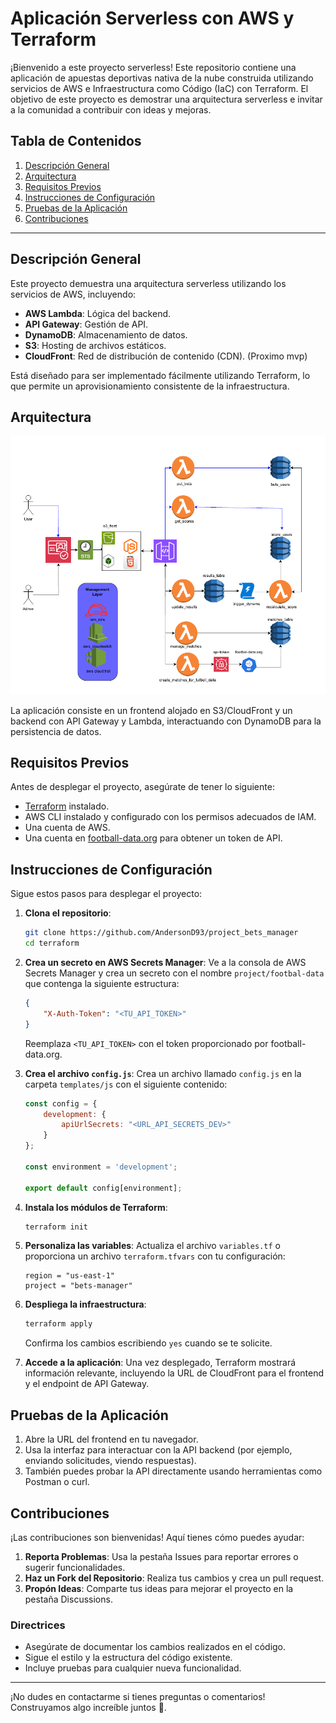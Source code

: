 
# Aplicación Serverless con AWS y Terraform

¡Bienvenido a este proyecto serverless! Este repositorio contiene una aplicación de apuestas deportivas nativa de la nube construida utilizando servicios de AWS e Infraestructura como Código (IaC) con Terraform. El objetivo de este proyecto es demostrar una arquitectura serverless e invitar a la comunidad a contribuir con ideas y mejoras.

## Tabla de Contenidos

1. [Descripción General](#descripción-general)
2. [Arquitectura](#arquitectura)
3. [Requisitos Previos](#requisitos-previos)
4. [Instrucciones de Configuración](#instrucciones-de-configuración)
5. [Pruebas de la Aplicación](#pruebas-de-la-aplicación)
6. [Contribuciones](#contribuciones)

---

## Descripción General

Este proyecto demuestra una arquitectura serverless utilizando los servicios de AWS, incluyendo:

- **AWS Lambda**: Lógica del backend.
- **API Gateway**: Gestión de API.
- **DynamoDB**: Almacenamiento de datos.
- **S3**: Hosting de archivos estáticos.
- **CloudFront**: Red de distribución de contenido (CDN). (Proximo mvp)

Está diseñado para ser implementado fácilmente utilizando Terraform, lo que permite un aprovisionamiento consistente de la infraestructura.

## Arquitectura

![Diagrama de Arquitectura](image.png)

La aplicación consiste en un frontend alojado en S3/CloudFront y un backend con API Gateway y Lambda, interactuando con DynamoDB para la persistencia de datos.

## Requisitos Previos

Antes de desplegar el proyecto, asegúrate de tener lo siguiente:

- [Terraform](https://www.terraform.io/downloads.html) instalado.
- AWS CLI instalado y configurado con los permisos adecuados de IAM.
- Una cuenta de AWS.
- Una cuenta en [football-data.org](https://football-data.org/) para obtener un token de API.

## Instrucciones de Configuración

Sigue estos pasos para desplegar el proyecto:

1. **Clona el repositorio**:
   ```bash
   git clone https://github.com/AndersonD93/project_bets_manager
   cd terraform
   ```

2. **Crea un secreto en AWS Secrets Manager**:
   Ve a la consola de AWS Secrets Manager y crea un secreto con el nombre `project/footbal-data` que contenga la siguiente estructura:
   ```json
   {
       "X-Auth-Token": "<TU_API_TOKEN>"
   }
   ```
   Reemplaza `<TU_API_TOKEN>` con el token proporcionado por football-data.org.

3. **Crea el archivo `config.js`**:
   Crea un archivo llamado `config.js` en la carpeta `templates/js` con el siguiente contenido:
   ```javascript
   const config = {
       development: {
           apiUrlSecrets: "<URL_API_SECRETS_DEV>"
       }
   };

   const environment = 'development';

   export default config[environment];
   ```

4. **Instala los módulos de Terraform**:
   ```bash
   terraform init
   ```

5. **Personaliza las variables**:
   Actualiza el archivo `variables.tf` o proporciona un archivo `terraform.tfvars` con tu configuración:
   ```hcl
   region = "us-east-1"
   project = "bets-manager"
   ```

6. **Despliega la infraestructura**:
   ```bash
   terraform apply
   ```
   Confirma los cambios escribiendo `yes` cuando se te solicite.

7. **Accede a la aplicación**:
   Una vez desplegado, Terraform mostrará información relevante, incluyendo la URL de CloudFront para el frontend y el endpoint de API Gateway.

## Pruebas de la Aplicación

1. Abre la URL del frontend en tu navegador.
2. Usa la interfaz para interactuar con la API backend (por ejemplo, enviando solicitudes, viendo respuestas).
3. También puedes probar la API directamente usando herramientas como Postman o curl.

## Contribuciones

¡Las contribuciones son bienvenidas! Aquí tienes cómo puedes ayudar:

1. **Reporta Problemas**: Usa la pestaña Issues para reportar errores o sugerir funcionalidades.
2. **Haz un Fork del Repositorio**: Realiza tus cambios y crea un pull request.
3. **Propón Ideas**: Comparte tus ideas para mejorar el proyecto en la pestaña Discussions.

### Directrices

- Asegúrate de documentar los cambios realizados en el código.
- Sigue el estilo y la estructura del código existente.
- Incluye pruebas para cualquier nueva funcionalidad.

---

¡No dudes en contactarme si tienes preguntas o comentarios! Construyamos algo increíble juntos 🚀.

